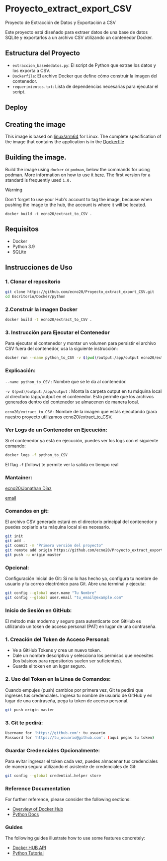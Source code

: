 # Proyecto_extract_export_CSV
Proyecto de Extracción de Datos y Exportación a CSV

Este proyecto está diseñado para extraer datos de una base de datos SQLite y exportarlos a un archivo CSV utilizando un contenedor Docker.

## Estructura del Proyecto

- `extraccion_basededatos.py`: El script de Python que extrae los datos y los exporta a CSV.
- `Dockerfile`: El archivo Docker que define cómo construir la imagen del contenedor.
- `requerimientos.txt`: Lista de dependencias necesarias para ejecutar el script.

## Deploy
## Creating the image
This image is based on [linux/arm64](https://hub.docker.com/_/openjdk/tags?page=1&name=17) for Linux.
The complete specification of the image that contains the application is in the [Dockerfile](Dockerfile)
## Building the image.
Build the image using `docker` or `podman`, below the commands for using podman. More information on how to use it [here](https://podman.io/). The first version for a standard is frequently used `1.0.`


> [!Warning]
>  Don't forget to use your Hub's account to tag the image, because when pushing the image to the hub, the account is where it will be located.

`docker build -t ecno20/extract_to_CSV .`

## Requisitos
- Docker
- Python 3.9
- SQLite

## Instrucciones de Uso

### 1. Clonar el repositorio

```bash
git clone https://github.com/ecno20/Proyecto_extract_export_CSV.git
cd Escritorio/Docker/python
```
### 2.Construir la imagen Docker

```bash
docker build -t ecno20/extract_to_CSV .
```
### 3. Instrucción para Ejecutar el Contenedor
Para ejecutar el contenedor y montar un volumen para persistir el archivo CSV fuera del contenedor, usa la siguiente instrucción:
```bash
docker run --name python_to_CSV -v $(pwd)/output:/app/output ecno20/extract_to_CSV
```
### Explicación:
`--name python_to_CSV` : Nombre que se le da al contenedor.

`-v $(pwd)/output:/app/output` : Monta la carpeta output en tu máquina local al directorio /app/output en el contenedor. Esto permite que los archivos generados dentro del contenedor se almacenen de manera local.

`ecno20/extract_to_CSV` : Nombre de la imagen que estás ejecutando (para nuestro proyecto utilizamos ecno20/extract_to_CSV.

### Ver Logs de un Contenedor en Ejecución:

Si el contenedor ya está en ejecución, puedes ver los logs con el siguiente comando:

```bash
docker logs -f python_to_CSV
```
El flag `-f` (follow) te permite ver la salida en tiempo real

### Mantainer:
[ecno20/Jonathan Díaz](https://github.com/ecno20/)

[email](jdsmatemaster@gmail.com)

### Comandos en git:
El archivo CSV generado estará en el directorio principal del contenedor y puedes copiarlo a tu máquina local si es necesario.
   ```bash
   git init
   git add .
   git commit -m "Primera versión del proyecto"
   git remote add origin https://github.com/ecno20/Proyecto_extract_export_CSV.git
   git push -u origin master

```
### Opcional:
Configuración Inicial de Git: Si no lo has hecho ya, configura tu nombre de usuario y tu correo electrónico para Git. Abre una terminal y ejecuta:

```bash
git config --global user.name "Tu Nombre"
git config --global user.email "tu_email@example.com"
```
### Inicio de Sesión en GitHub: 
El método más moderno y seguro para autenticarte con GitHub es utilizando un token de acceso personal (PAT) en lugar de una contraseña.

### 1. Creación del Token de Acceso Personal:

* Ve a GitHub Tokens y crea un nuevo token.
* Dale un nombre descriptivo y selecciona los permisos que necesites (los básicos para repositorios suelen ser suficientes).
* Guarda el token en un lugar seguro.

### 2. Uso del Token en la Línea de Comandos: 
Cuando empujes (push) cambios por primera vez, Git te pedirá que ingreses tus credenciales. Ingresa tu nombre de usuario de GitHub y en lugar de una contraseña, pega tu token de acceso personal.
```bash
git push origin master
```

### 3. Git te pedirá:
```bash
Username for 'https://github.com': tu_usuario
Password for 'https://tu_usuario@github.com': (aquí pegas tu token)
```
### Guardar Credenciales Opcionalmente: 
Para evitar ingresar el token cada vez, puedes almacenar tus credenciales de manera segura utilizando el asistente de credenciales de Git:
```bash
git config --global credential.helper store
```

### Reference Documentation
For further reference, please consider the following sections:

* [Overview of Docker Hub](https://docs.docker.com/docker-hub/)
* [Python Docs](https://docs.python.org/3/)
### Guides
The following guides illustrate how to use some features concretely:

* [Docker HUB API](https://docs.docker.com/docker-hub/api/latest/)
* [Python Tutorial](https://docs.python.org/3/tutorial/)
